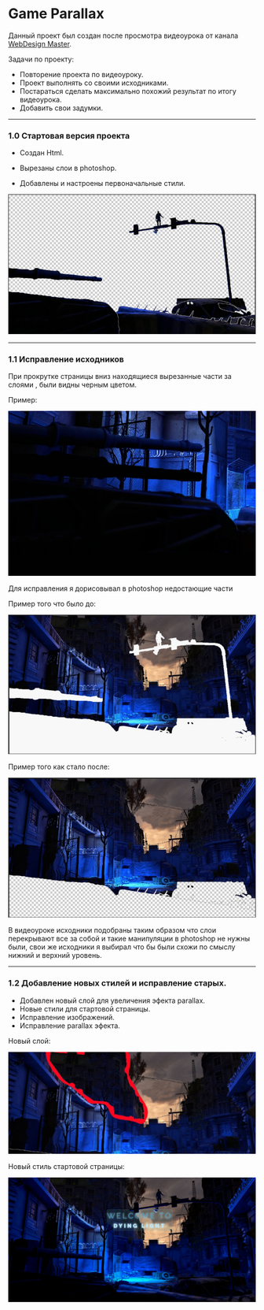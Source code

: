 # Game Parallax

Данный проект был создан после просмотра видеоурока от канала [WebDesign Master](https://www.youtube.com/@wdm).

Задачи по проекту:

- Повторение проекта по видеоуроку.
- Проект выполнять со своими исходниками.
- Постараться сделать максимально похожий результат по итогу видеоурока.
- Добавить свои задумки.

---

### 1.0 Стартовая версия проекта

- Создан Html.
- Вырезаны слои в photoshop.

- Добавлены и настроены первоначальные стили.

![layers](material_for_description/layers.jpg)

---

### 1.1 Исправление исходников

При прокрутке страницы вниз находящиеся вырезанные части за слоями
, были видны черным цветом.

Пример:

![projectV1.1](material_for_description/layers_example.jpg)

Для исправления я дорисовывал в photoshop недостающие части

Пример того что было до:

![projectV1.1](material_for_description/city_example_before.jpg)

Пример того как стало после:

![projectV1.1](material_for_description/city_example_after.jpg)

В видеоуроке исходники подобраны таким образом что слои перекрывают все за собой и такие манипуляции в photoshop не нужны были, свои же исходники я выбирал что бы были схожи по смыслу нижний и верхний уровень.

---

### 1.2 Добавление новых стилей и исправление старых.

- Добавлен новый слой для увеличения эфекта parallax.
- Новые стили для стартовой страницы.
- Исправление изображений.
- Исправление parallax эфекта.

Новый слой:

![projectV1.2 layer_back](material_for_description/new_layer_back.jpg)

Новый стиль стартовой страницы:

![projectV1.2 layer_main](material_for_description/example_main.jpg)

